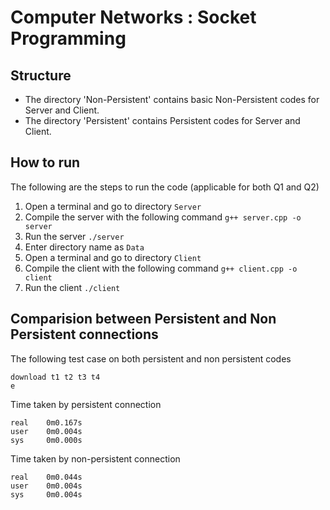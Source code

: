 # Computer Networks : Socket Programming

## Structure

* The directory 'Non-Persistent' contains basic Non-Persistent codes for Server and Client.
* The directory 'Persistent' contains Persistent codes for Server and Client.

## How to run

The following are the steps to run the code (applicable for both Q1 and Q2)
1. Open a terminal and go to directory `Server`
2. Compile the server with the following command `g++ server.cpp -o server`
3. Run the server `./server`
4. Enter directory name as `Data`
5. Open a terminal and go to directory `Client`
6. Compile the client with the following command `g++ client.cpp -o client`
7. Run the client `./client`

## Comparision between Persistent and Non Persistent connections

The following test case on both persistent and non persistent codes
```
download t1 t2 t3 t4
e
```

Time taken by persistent connection
```
real    0m0.167s
user    0m0.004s
sys     0m0.000s
```

Time taken by non-persistent connection
```
real    0m0.044s
user    0m0.004s
sys     0m0.004s
```

